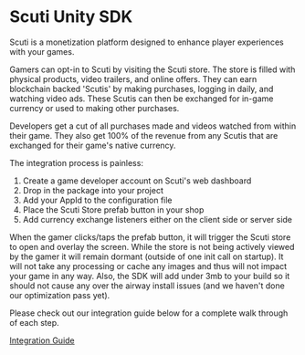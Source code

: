 # Scuti Unity SDK
Scuti is a monetization platform designed to enhance player experiences with your games. 

Gamers can opt-in to Scuti by visiting the Scuti store. The store is filled with physical products, video trailers, and online offers. They can earn blockchain backed 'Scutis' by making purchases, logging in daily, and watching video ads. These Scutis can then be exchanged for in-game currency or used to making other purchases.

Developers get a cut of all purchases made and videos watched from within their game. They also get 100% of the revenue from any Scutis that are exchanged for their game's native currency.

The integration process is painless:

1. Create a game developer account on Scuti's web dashboard
2. Drop in the package into your project
3. Add your AppId to the configuration file
4. Place the Scuti Store prefab button in your shop
5. Add currency exchange listeners either on the client side or server side

When the gamer clicks/taps the prefab button, it will trigger the Scuti store to open and overlay the screen. While the store is not being actively viewed by the gamer it will remain dormant (outside of one init call on startup). It will not take any processing or cache any images and thus will not impact your game in any way. Also, the SDK will add under 3mb to your build so it should not cause any over the airway install issues (and we haven't done our optimization pass yet).

Please check out our integration guide below for a complete walk through of each step. 

[Integration Guide](https://github.com/scuti-ai/scuti-sdk/wiki/Integration-Guide)
